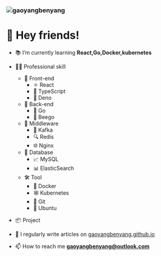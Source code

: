 <H3><img src="https://komarev.com/ghpvc/?username=gaoyangbenyang&label=Profile%20views&color=0e75b6&style=flat" alt="gaoyangbenyang"/></H3>

# 👋 Hey friends!

- 📚 I’m currently learning **React,Go,Docker,kubernetes**

- 👨‍🔧 Professional skill
  - 🎨 Front-end
    - ⚛️ React
    - 📜 TypeScript
    - 🦕 Deno
  - 🚀 Back-end
    - 🐹 Go
    - 🐝 Beego
  - 🔀 Middleware
    - 📮 Kafka
    - 🔍 Redis
    - 🌐 Nginx 
  - 💾 Database
    - 📈 MySQL
    - 📊 ElasticSearch
  - 🛠️ Tool
    - 🐳 Docker
    - 🕸️ Kubernetes
    - 🐙 Git
    - 🐧 Ubuntu

- 📦 Project

- 📝 I regularly write articles on [gaoyangbenyang.github.io](gaoyangbenyang.github.io)

- 📫 How to reach me **gaoyangbenyang@outlook.com**
